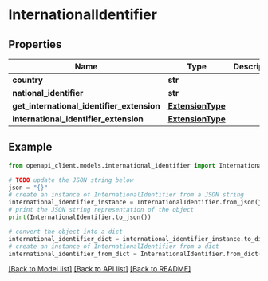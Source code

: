 # InternationalIdentifier


## Properties

Name | Type | Description | Notes
------------ | ------------- | ------------- | -------------
**country** | **str** |  | 
**national_identifier** | **str** |  | 
**get_international_identifier_extension** | [**ExtensionType**](ExtensionType.md) |  | [optional] 
**international_identifier_extension** | [**ExtensionType**](ExtensionType.md) |  | [optional] 

## Example

```python
from openapi_client.models.international_identifier import InternationalIdentifier

# TODO update the JSON string below
json = "{}"
# create an instance of InternationalIdentifier from a JSON string
international_identifier_instance = InternationalIdentifier.from_json(json)
# print the JSON string representation of the object
print(InternationalIdentifier.to_json())

# convert the object into a dict
international_identifier_dict = international_identifier_instance.to_dict()
# create an instance of InternationalIdentifier from a dict
international_identifier_from_dict = InternationalIdentifier.from_dict(international_identifier_dict)
```
[[Back to Model list]](../README.md#documentation-for-models) [[Back to API list]](../README.md#documentation-for-api-endpoints) [[Back to README]](../README.md)



